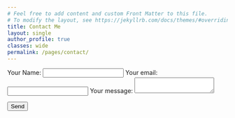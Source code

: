 ```yaml
---
# Feel free to add content and custom Front Matter to this file.
# To modify the layout, see https://jekyllrb.com/docs/themes/#overriding-theme-defaults
title: Contact Me
layout: single
author_profile: true
classes: wide
permalink: /pages/contact/     
---
```


<form
  action="https://formspree.io/mqkybqye"
  method="POST"
>
  <label>
    Your Name:
    <input type="text">
  </label>
  <label>
    Your email:
    <input type="text" name="_replyto">
  </label>
  <label>
    Your message:
    <textarea name="message"></textarea>
  </label>

  <!-- your other form fields go here -->

  <button type="submit">Send</button>
</form>